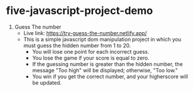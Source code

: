# five-javascript-project-demo

1.  Guess The number
    - Live link: <https://try-guess-the-number.netlify.app/>
    - This is a simple javascript dom manipulation project in which you must guess the hidden number from 1 to 20.
      - You will lose one point for each incorrect guess.
      - You lose the game if your score is equal to zero.
      - If the guessing number is greater than the hidden number, the message "Too high" will be displayed; otherwise, "Too low."
      - You win if you get the correct number, and your higherscore will be updated.
